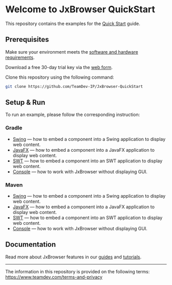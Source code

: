# Welcome to JxBrowser QuickStart

This repository contains the examples for the [Quick Start](https://jxbrowser-support.teamdev.com/docs/quickstart/) guide.

## Prerequisites

Make sure your environment meets the [software and hardware requirements](https://jxbrowser-support.teamdev.com/docs/guides/introduction/requirements.html).

Download a free 30-day trial key via the [web form](https://www.teamdev.com/jxbrowser#evaluate).

Clone this repository using the following command:
 ```bash
 git clone https://github.com/TeamDev-IP/JxBrowser-QuickStart
 ```

## Setup & Run

To run an example, please follow the corresponding instruction:

### Gradle

- [Swing](Gradle/Swing) — how to embed a component into a Swing application to display web content. 
- [JavaFX](Gradle/JavaFX) — how to embed a component into a JavaFX application to display web content.
- [SWT](Gradle/SWT) — how to embed a component into an SWT application to display web content.
- [Console](Gradle/Console) — how to work with JxBrowser without displaying GUI.

### Maven

- [Swing](Maven/Swing) — how to embed a component into a Swing application to display web content.
- [JavaFX](Maven/JavaFX) — how to embed a component into a JavaFX application to display web content.
- [SWT](Maven/SWT) — how to embed a component into an SWT application to display web content.
- [Console](Maven/Console) — how to work with JxBrowser without displaying GUI.

## Documentation

Read more about JxBrowser features in our [guides](https://jxbrowser-support.teamdev.com/docs/guides) and [tutorials](https://jxbrowser-support.teamdev.com/docs/tutorials).

---

The information in this repository is provided on the following terms: https://www.teamdev.com/terms-and-privacy
